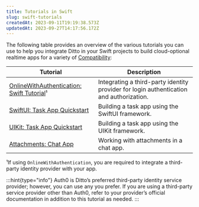 ```yaml
---
title: Tutorials in Swift
slug: swift-tutorials
createdAt: 2023-09-11T19:19:38.573Z
updatedAt: 2023-09-27T14:17:56.172Z
---
```


The following table provides an overview of the various tutorials you can use to help you integrate Ditto in your Swift projects to build cloud-optional realtime apps for a variety of [Compatibility](docId\:KkDzWn_atKc5xO79Wkn8i): &#x20;

| **Tutorial**                                                              | **Description**                                                                         |
| ------------------------------------------------------------------------- | --------------------------------------------------------------------------------------- |
| [OnlineWithAuthentication: Swift Tutorial](docId\:y112x1CJofmz9joAQYPLy)¹ | Integrating a third-party identity provider for login authentication and authorization. |
| [SwiftUI: Task App Quickstart](docId\:y5QSc9QkoFUI3D8aAAluL)              | Building a task app using the SwiftUI framework.                                        |
| [UIKit: Task App Quickstart](docId:4PxnzXI1XIA1lvOkwsejp)                 | Building a task app using the UIKit framework.                                          |
| [Attachments: Chat App](docId:8H6t_NTE9aK0UyTsYb2Dk)                      | Working with attachments in a chat app.&#x20;                                           |

¹If using `OnlineWithAuthentication`, you are required to integrate a third-party identity provider with your app.&#x20;

:::hint{type="info"}
Auth0 is Ditto’s preferred third-party identity service provider; however, you can use any you prefer. If you are using a third-party service provider other than Auth0, refer to your provider’s official documentation in addition to this tutorial as needed.&#x20;
:::

